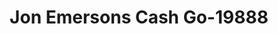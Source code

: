 ---
f_zip-code: 95461
f_state-code: CA
title: Jon Emersons Cash Go-19888
f_phone: 707-987-3112
f_city-only: Middletown
f_address: 21198 Calistoga Road Middletown
f_location-unique-id: '19888'
slug: jon-emersons-cash-go-19888
updated-on: '2024-05-30T13:46:58.046Z'
created-on: '2024-05-30T13:36:59.803Z'
published-on: '2024-05-30T13:54:32.469Z'
f_city-state: cms/city/middletown-ca.md
f_company: cms/company/jon-emersons-cash-go.md
f_state: cms/state/california.md
layout: '[payday-loan].html'
tags: payday-loan
---